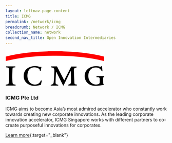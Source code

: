 ```yaml
---
layout: leftnav-page-content
title: ICMG
permalink: /network/icmg
breadcrumb: Network / ICMG
collection_name: network
second_nav_title: Open Innovation Intermediaries
---
```

<img src="/images/partners/ICMG logo.PNG" alt="1" style="width:310px;height:112px">

<h3>ICMG Pte Ltd</h3>

ICMG aims to become Asia’s most admired accelerator who constantly work towards creating new corporate innovations. As the leading corporate innovation accelerator, ICMG Singapore works with different partners to co-create purposeful innovations for corporates.

[Learn more](https://www.icmg.com.sg/en/#concept){:target="_blank"}
